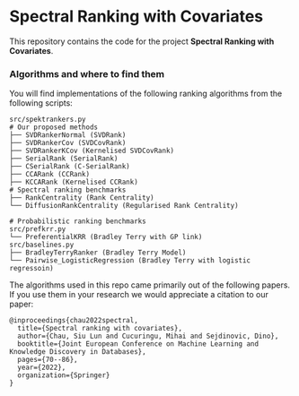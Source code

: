 # Spectral Ranking with Covariates

This repository contains the code for the project **Spectral Ranking with Covariates**.



### Algorithms and where to find them

You will find implementations of the following ranking algorithms from the following scripts:

```
src/spektrankers.py
# Our proposed methods
├── SVDRankerNormal (SVDRank)
├── SVDRankerCov (SVDCovRank)
├── SVDRankerKCov (Kernelised SVDCovRank)
├── SerialRank (SerialRank)
├── CSerialRank (C-SerialRank)
├── CCARank (CCRank)
├── KCCARank (Kernelised CCRank)
# Spectral ranking benchmarks
├── RankCentrality (Rank Centrality) 
└── DiffusionRankCentrality (Regularised Rank Centrality)

# Probabilistic ranking benchmarks
src/prefkrr.py
└── PreferentialKRR (Bradley Terry with GP link)
src/baselines.py
├── BradleyTerryRanker (Bradley Terry Model)
└── Pairwise_LogisticRegression (Bradley Terry with logistic regressoin)

```

The algorithms used in this repo came primarily out of the following papers. If you use them in your research we would appreciate a citation to our paper:
```
@inproceedings{chau2022spectral,
  title={Spectral ranking with covariates},
  author={Chau, Siu Lun and Cucuringu, Mihai and Sejdinovic, Dino},
  booktitle={Joint European Conference on Machine Learning and Knowledge Discovery in Databases},
  pages={70--86},
  year={2022},
  organization={Springer}
}
```

